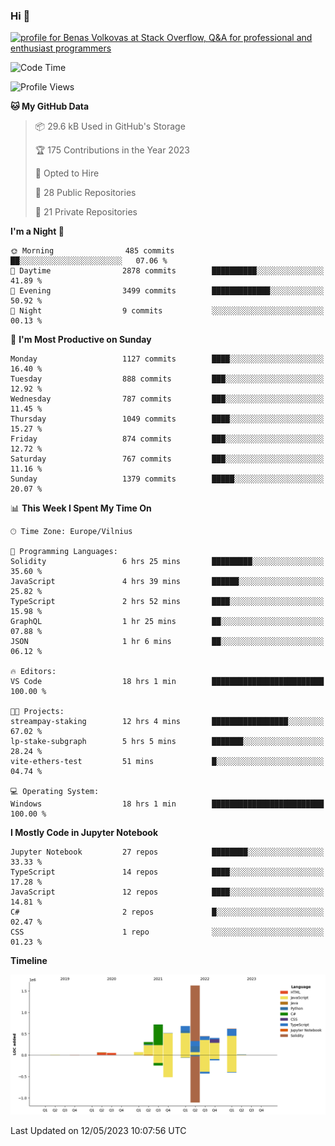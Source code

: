 ### Hi 👋
<a href="https://stackoverflow.com/users/14954249/benas-volkovas"><img src="https://stackoverflow.com/users/flair/14954249.png?theme=dark" width="208" height="58" alt="profile for Benas Volkovas at Stack Overflow, Q&amp;A for professional and enthusiast programmers" title="profile for Benas Volkovas at Stack Overflow, Q&amp;A for professional and enthusiast programmers"></a>

<!--START_SECTION:waka-->
![Code Time](http://img.shields.io/badge/Code%20Time-1%2C445%20hrs%2052%20mins-blue)

![Profile Views](http://img.shields.io/badge/Profile%20Views-0-blue)

**🐱 My GitHub Data** 

> 📦 29.6 kB Used in GitHub's Storage 
 > 
> 🏆 175 Contributions in the Year 2023
 > 
> 💼 Opted to Hire
 > 
> 📜 28 Public Repositories 
 > 
> 🔑 21 Private Repositories 
 > 
**I'm a Night 🦉** 

```text
🌞 Morning                485 commits         ██░░░░░░░░░░░░░░░░░░░░░░░   07.06 % 
🌆 Daytime                2878 commits        ██████████░░░░░░░░░░░░░░░   41.89 % 
🌃 Evening                3499 commits        █████████████░░░░░░░░░░░░   50.92 % 
🌙 Night                  9 commits           ░░░░░░░░░░░░░░░░░░░░░░░░░   00.13 % 
```
📅 **I'm Most Productive on Sunday** 

```text
Monday                   1127 commits        ████░░░░░░░░░░░░░░░░░░░░░   16.40 % 
Tuesday                  888 commits         ███░░░░░░░░░░░░░░░░░░░░░░   12.92 % 
Wednesday                787 commits         ███░░░░░░░░░░░░░░░░░░░░░░   11.45 % 
Thursday                 1049 commits        ████░░░░░░░░░░░░░░░░░░░░░   15.27 % 
Friday                   874 commits         ███░░░░░░░░░░░░░░░░░░░░░░   12.72 % 
Saturday                 767 commits         ███░░░░░░░░░░░░░░░░░░░░░░   11.16 % 
Sunday                   1379 commits        █████░░░░░░░░░░░░░░░░░░░░   20.07 % 
```


📊 **This Week I Spent My Time On** 

```text
🕑︎ Time Zone: Europe/Vilnius

💬 Programming Languages: 
Solidity                 6 hrs 25 mins       █████████░░░░░░░░░░░░░░░░   35.60 % 
JavaScript               4 hrs 39 mins       ██████░░░░░░░░░░░░░░░░░░░   25.82 % 
TypeScript               2 hrs 52 mins       ████░░░░░░░░░░░░░░░░░░░░░   15.98 % 
GraphQL                  1 hr 25 mins        ██░░░░░░░░░░░░░░░░░░░░░░░   07.88 % 
JSON                     1 hr 6 mins         ██░░░░░░░░░░░░░░░░░░░░░░░   06.12 % 

🔥 Editors: 
VS Code                  18 hrs 1 min        █████████████████████████   100.00 % 

🐱‍💻 Projects: 
streampay-staking        12 hrs 4 mins       █████████████████░░░░░░░░   67.02 % 
lp-stake-subgraph        5 hrs 5 mins        ███████░░░░░░░░░░░░░░░░░░   28.24 % 
vite-ethers-test         51 mins             █░░░░░░░░░░░░░░░░░░░░░░░░   04.74 % 

💻 Operating System: 
Windows                  18 hrs 1 min        █████████████████████████   100.00 % 
```

**I Mostly Code in Jupyter Notebook** 

```text
Jupyter Notebook         27 repos            ████████░░░░░░░░░░░░░░░░░   33.33 % 
TypeScript               14 repos            ████░░░░░░░░░░░░░░░░░░░░░   17.28 % 
JavaScript               12 repos            ████░░░░░░░░░░░░░░░░░░░░░   14.81 % 
C#                       2 repos             █░░░░░░░░░░░░░░░░░░░░░░░░   02.47 % 
CSS                      1 repo              ░░░░░░░░░░░░░░░░░░░░░░░░░   01.23 % 
```



**Timeline**

![Lines of Code chart](https://raw.githubusercontent.com/BenasVolkovas/BenasVolkovas/main/assets/bar_graph.png)


 Last Updated on 12/05/2023 10:07:56 UTC
<!--END_SECTION:waka-->

